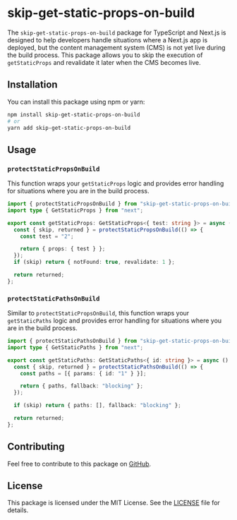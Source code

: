 # skip-get-static-props-on-build

The `skip-get-static-props-on-build` package for TypeScript and Next.js is designed to help developers handle situations where a Next.js app is deployed, but the content management system (CMS) is not yet live during the build process. This package allows you to skip the execution of `getStaticProps` and revalidate it later when the CMS becomes live.

## Installation

You can install this package using npm or yarn:

```bash
npm install skip-get-static-props-on-build
# or
yarn add skip-get-static-props-on-build
```

## Usage

### `protectStaticPropsOnBuild`

This function wraps your `getStaticProps` logic and provides error handling for situations where you are in the build process.

```typescript
import { protectStaticPropsOnBuild } from "skip-get-static-props-on-build";
import type { GetStaticProps } from "next";

export const getStaticProps: GetStaticProps<{ test: string }> = async () => {
  const { skip, returned } = protectStaticPropsOnBuild(() => {
    const test = "2";

    return { props: { test } };
  });
  if (skip) return { notFound: true, revalidate: 1 };

  return returned;
};
```

### `protectStaticPathsOnBuild`

Similar to `protectStaticPropsOnBuild`, this function wraps your `getStaticPaths` logic and provides error handling for situations where you are in the build process.

```typescript
import { protectStaticPathsOnBuild } from "skip-get-static-props-on-build";
import type { GetStaticPaths } from "next";

export const getStaticPaths: GetStaticPaths<{ id: string }> = async () => {
  const { skip, returned } = protectStaticPathsOnBuild(() => {
    const paths = [{ params: { id: "1" } }];

    return { paths, fallback: "blocking" };
  });

  if (skip) return { paths: [], fallback: "blocking" };

  return returned;
};
```

## Contributing

Feel free to contribute to this package on [GitHub](https://github.com/Neuvernetzung/skip-get-static-props-on-build).

## License

This package is licensed under the MIT License. See the [LICENSE](https://github.com/Neuvernetzung/skipGetStaticPropsOnBuild/blob/master/LICENSE) file for details.
